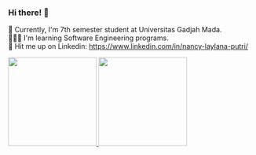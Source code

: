 ### Hi there! 👋

<!--
**nancylaylaa/nancylaylaa** is a ✨ _special_ ✨ repository because its `README.md` (this file) appears on your GitHub profile.

Here are some ideas to get you started:

- 🔭 I’m currently working on ...
- 🌱 I’m currently learning ...
- 👯 I’m looking to collaborate on ...
- 🤔 I’m looking for help with ...
- 💬 Ask me about ...
- 📫 How to reach me: ...
- 😄 Pronouns: ...
- ⚡ Fun fact: ...
-->

🌱 Currently, I'm 7th semester student at Universitas Gadjah Mada.
<br>
👩🏻‍💻 I'm learning Software Engineering programs.
<br>
🚀 Hit me up on Linkedin: https://www.linkedin.com/in/nancy-laylana-putri/ 

<a href="https://github.com/nancylaylaa">
  <img height="180em" src="https://github-readme-stats-eight-theta.vercel.app/api?username=nancylaylaa&show_icons=true&theme=dark&include_all_commits=true&count_private=true&bg_color=0D1117"/>
  <img height="180em" src="https://github-readme-stats-eight-theta.vercel.app/api/top-langs/?username=nancylaylaa&layout=compact&langs_count=8&theme=dark&bg_color=0D1117"/>
</a>
</p>

